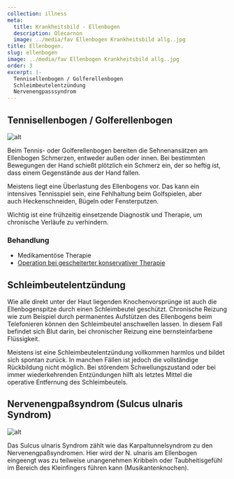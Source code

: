 ```yaml
---
collection: illness
meta:
  title: Krankheitsbild - Ellenbogen
  description: Olecarnon
  image: ../media/fav Ellenbogen Krankheitsbild allg..jpg
title: Ellenbogen.
slug: ellenbogen
image: ../media/fav Ellenbogen Krankheitsbild allg..jpg
order: 3
excerpt: |-
  Tennisellenbogen / Golferellenbogen
  Schleimbeutelentzündung
  Nervenengpasssyndrom
---
```

## Tennisellenbogen / Golferellenbogen 

![alt]( "tit")

Beim Tennis- oder Golferellenbogen bereiten die Sehnenansätzen am Ellenbogen Schmerzen, entweder außen oder innen. Bei bestimmten Bewegungen der Hand schießt plötzlich ein Schmerz ein, der so heftig ist, dass einem Gegenstände aus der Hand fallen. 

Meistens liegt eine Überlastung des Ellenbogens vor. Das kann ein intensives Tennisspiel sein, eine Fehlhaltung beim Golfspielen, aber auch Heckenschneiden, Bügeln oder Fensterputzen. 

Wichtig ist eine frühzeitig einsetzende Diagnostik und Therapie, um chronische Verläufe zu verhindern. 

### Behandlung

* Medikamentöse Therapie 
* [Operation bei gescheiterter konservativer Therapie](/operationen/ellenbogen/)

## Schleimbeutelentzündung

Wie alle direkt unter der Haut liegenden Knochenvorsprünge ist auch die Ellenbogenspitze durch einen Schleimbeutel geschützt. Chronische Reizung wie zum Beispiel durch permanentes Aufstützen des Ellenbogens beim Telefonieren können den Schleimbeutel anschwellen lassen. In diesem Fall befindet sich Blut darin, bei chronischer Reizung eine bernsteinfarbene Flüssigkeit.

Meistens ist eine Schleimbeutelentzündung vollkommen harmlos und bildet sich spontan zurück. In manchen Fällen ist jedoch die vollständige Rückbildung nicht möglich. Bei störendem Schwellungszustand oder bei immer wiederkehrenden Entzündungen hilft als letztes Mittel die operative Entfernung des Schleimbeutels. 

## Nervenengpaßsyndrom (Sulcus ulnaris Syndrom) 

![alt]( "tit")

Das Sulcus ulnaris Syndrom zählt wie das Karpaltunnelsyndrom zu den Nervenengpaßsyndromen. Hier wird der N. ulnaris am Ellenbogen eingeengt was zu teilweise unangenehmen Kribbeln oder Taubheitisgefühl im Bereich des Kleinfingers führen kann (Musikantenknochen).